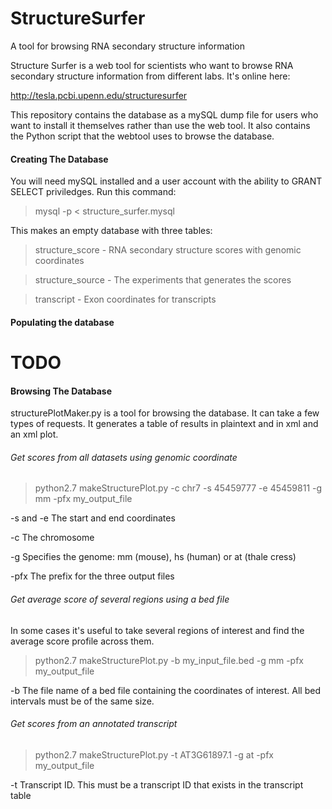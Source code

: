 # StructureSurfer
A tool for browsing RNA secondary structure information

Structure Surfer is a web tool for scientists who want to browse RNA secondary structure information from different labs. It's online here:

http://tesla.pcbi.upenn.edu/structuresurfer

This repository contains the database as a mySQL dump file for users who want to install it themselves rather than use the web tool. It also contains the Python script that the webtool uses to browse the database.

#### Creating The Database
You will need mySQL installed and a user account with the ability to GRANT SELECT priviledges. Run this command:
>mysql -p < structure_surfer.mysql

This makes an empty database with three tables:
>structure_score - RNA secondary structure scores with genomic coordinates

>structure_source - The experiments that generates the scores

>transcript - Exon coordinates for transcripts

#### Populating the database
# TODO

#### Browsing The Database
structurePlotMaker.py is a tool for browsing the database. It can take a few types of requests. It generates a table of results in plaintext and in xml and an xml plot.

###### Get scores from all datasets using genomic coordinate
>python2.7 makeStructurePlot.py -c chr7 -s 45459777 -e 45459811 -g mm -pfx my_output_file

-s and -e The start and end coordinates

-c The chromosome

-g Specifies the genome: mm (mouse), hs (human) or at (thale cress)

-pfx The prefix for the three output files

###### Get average score of several regions using a bed file
In some cases it's useful to take several regions of interest and find the average score profile across them. 

>python2.7 makeStructurePlot.py -b my_input_file.bed -g mm -pfx my_output_file

-b The file name of a bed file containing the coordinates of interest. All bed intervals must be of the same size. 

###### Get scores from an annotated transcript
>python2.7 makeStructurePlot.py -t AT3G61897.1 -g at -pfx my_output_file

-t Transcript ID. This must be a transcript ID that exists in the transcript table



